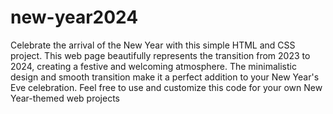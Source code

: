 # new-year2024
Celebrate the arrival of the New Year with this simple HTML and CSS project. This web page beautifully represents the transition from 2023 to 2024, creating a festive and welcoming atmosphere.
 The minimalistic design and smooth transition make it a perfect addition to your New Year's Eve celebration. Feel free to use and customize this code for your own New Year-themed web projects

